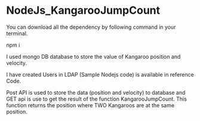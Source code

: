 # NodeJs_KangarooJumpCount

You can download all the dependency by following command in your terminal.

npm i

I used mongo DB database to store the value of Kangaroo position and velocity.

I have created Users in LDAP (Sample Nodejs code) is available in reference Code.

Post API is used to store the data (position and velocity) to database and GET api is use to get the result of the function KangarooJumpCount. This function returns the position
where TWO Kangaroos are at the same position.

